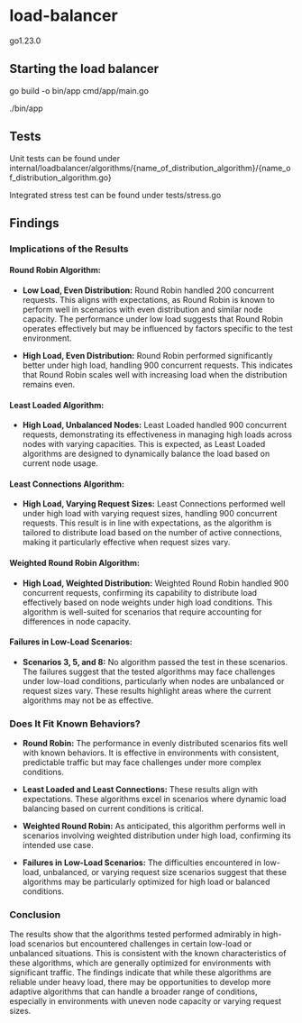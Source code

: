 # load-balancer

go1.23.0

## Starting the load balancer
go build -o bin/app cmd/app/main.go

./bin/app

## Tests
Unit tests can be found under internal/loadbalancer/algorithms/{name_of_distribution_algorithm}/{name_of_distribution_algorithm.go}

Integrated stress test can be found under tests/stress.go

## Findings

### Implications of the Results

#### **Round Robin Algorithm:**

- **Low Load, Even Distribution:** Round Robin handled 200 concurrent requests. This aligns with expectations, as Round Robin is known to perform well in scenarios with even distribution and similar node capacity. The performance under low load suggests that Round Robin operates effectively but may be influenced by factors specific to the test environment.
  
- **High Load, Even Distribution:** Round Robin performed significantly better under high load, handling 900 concurrent requests. This indicates that Round Robin scales well with increasing load when the distribution remains even.

#### **Least Loaded Algorithm:**

- **High Load, Unbalanced Nodes:** Least Loaded handled 900 concurrent requests, demonstrating its effectiveness in managing high loads across nodes with varying capacities. This is expected, as Least Loaded algorithms are designed to dynamically balance the load based on current node usage.

#### **Least Connections Algorithm:**

- **High Load, Varying Request Sizes:** Least Connections performed well under high load with varying request sizes, handling 900 concurrent requests. This result is in line with expectations, as the algorithm is tailored to distribute load based on the number of active connections, making it particularly effective when request sizes vary.

#### **Weighted Round Robin Algorithm:**

- **High Load, Weighted Distribution:** Weighted Round Robin handled 900 concurrent requests, confirming its capability to distribute load effectively based on node weights under high load conditions. This algorithm is well-suited for scenarios that require accounting for differences in node capacity.

#### **Failures in Low-Load Scenarios:**

- **Scenarios 3, 5, and 8:** No algorithm passed the test in these scenarios. The failures suggest that the tested algorithms may face challenges under low-load conditions, particularly when nodes are unbalanced or request sizes vary. These results highlight areas where the current algorithms may not be as effective.

### Does It Fit Known Behaviors?

- **Round Robin:** The performance in evenly distributed scenarios fits well with known behaviors. It is effective in environments with consistent, predictable traffic but may face challenges under more complex conditions.

- **Least Loaded and Least Connections:** These results align with expectations. These algorithms excel in scenarios where dynamic load balancing based on current conditions is critical.

- **Weighted Round Robin:** As anticipated, this algorithm performs well in scenarios involving weighted distribution under high load, confirming its intended use case.

- **Failures in Low-Load Scenarios:** The difficulties encountered in low-load, unbalanced, or varying request size scenarios suggest that these algorithms may be particularly optimized for high load or balanced conditions.

### Conclusion

The results show that the algorithms tested performed admirably in high-load scenarios but encountered challenges in certain low-load or unbalanced situations. This is consistent with the known characteristics of these algorithms, which are generally optimized for environments with significant traffic. The findings indicate that while these algorithms are reliable under heavy load, there may be opportunities to develop more adaptive algorithms that can handle a broader range of conditions, especially in environments with uneven node capacity or varying request sizes.
